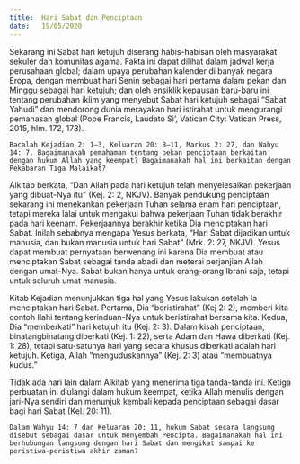 ```yaml
---
title:  Hari Sabat dan Penciptaan
date:   19/05/2020
---
```


Sekarang ini Sabat hari ketujuh diserang habis-habisan oleh masyarakat sekuler dan komunitas agama. Fakta ini dapat dilihat dalam jadwal kerja perusahaan global; dalam upaya perubahan kalender di banyak negara Eropa, dengan membuat hari Senin sebagai hari pertama dalam pekan dan Minggu sebagai hari ketujuh; dan oleh ensiklik kepausan baru-baru ini tentang perubahan iklim yang menyebut Sabat hari ketujuh sebagai “Sabat Yahudi” dan mendorong dunia merayakan hari istirahat untuk mengurangi pemanasan global (Pope Francis, Laudato Si’, Vatican City: Vatican Press, 2015, hlm. 172, 173). 

`Bacalah Kejadian 2: 1–3, Keluaran 20: 8–11, Markus 2: 27, dan Wahyu 14: 7. Bagaimanakah pemahaman tentang pekan penciptaan berkaitan dengan hukum Allah yang keempat? Bagaimanakah hal ini berkaitan dengan Pekabaran Tiga Malaikat?` 

Alkitab berkata, “Dan Allah pada hari ketujuh telah menyelesaikan pekerjaan yang dibuat-Nya itu” (Kej. 2: 2, NKJV). Banyak pendukung penciptaan sekarang ini menekankan pekerjaan Tuhan selama enam hari penciptaan, tetapi mereka lalai untuk mengakui bahwa pekerjaan Tuhan tidak berakhir pada hari keenam. Pekerjaannya berakhir ketika Dia menciptakan hari Sabat. Inilah sebabnya mengapa Yesus berkata, “Hari Sabat dijadikan untuk manusia, dan bukan manusia untuk hari Sabat” (Mrk. 2: 27, NKJV). Yesus dapat membuat pernyataan berwenang ini karena Dia membuat atau menciptakan Sabat sebagai tanda abadi dan meterai perjanjian Allah dengan umat-Nya. Sabat bukan hanya untuk orang-orang Ibrani saja, tetapi untuk seluruh umat manusia. 

Kitab Kejadian menunjukkan tiga hal yang Yesus lakukan setelah Ia menciptakan hari Sabat. Pertama, Dia “beristirahat” (Kej 2: 2), memberi kita contoh Ilahi tentang kerinduan-Nya untuk beristirahat bersama kita. Kedua, Dia “memberkati” hari ketujuh itu (Kej. 2: 3). Dalam kisah penciptaan, binatangbinatang diberkati (Kej. 1: 22), serta Adam dan Hawa diberkati (Kej. 1: 28), tetapi satu-satunya hari yang secara khusus diberkati adalah hari ketujuh. Ketiga, Allah “menguduskannya” (Kej. 2: 3) atau “membuatnya kudus.” 

Tidak ada hari lain dalam Alkitab yang menerima tiga tanda-tanda ini. Ketiga perbuatan ini diulangi dalam hukum keempat, ketika Allah menulis dengan jari-Nya sendiri dan menunjuk kembali kepada penciptaan sebagai dasar bagi hari Sabat (Kel. 20: 11). 

`Dalam Wahyu 14: 7 dan Keluaran 20: 11, hukum Sabat secara langsung disebut sebagai dasar untuk menyembah Pencipta. Bagaimanakah hal ini berhubungan langsung dengan hari Sabat dan mengikat sampai ke peristiwa-peristiwa akhir zaman?`